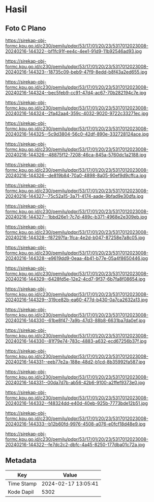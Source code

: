 # Hasil

## Foto C Plano

https://sirekap-obj-formc.kpu.go.id/c230/pemilu/pdpr/53/17/01/20/23/5317012023008-20240216-144322--bf1fc91f-ee4c-4ee1-91d9-11b92546ad93.jpg

https://sirekap-obj-formc.kpu.go.id/c230/pemilu/pdpr/53/17/01/20/23/5317012023008-20240216-144323--18735c09-beb9-47f9-8edd-b8f43a2ed655.jpg

https://sirekap-obj-formc.kpu.go.id/c230/pemilu/pdpr/53/17/01/20/23/5317012023008-20240216-144324--bec5feb9-cc91-47d4-ac67-70b282194c7e.jpg

https://sirekap-obj-formc.kpu.go.id/c230/pemilu/pdpr/53/17/01/20/23/5317012023008-20240216-144324--2fa42aa4-359c-4032-9020-9722c33271ec.jpg

https://sirekap-obj-formc.kpu.go.id/c230/pemilu/pdpr/53/17/01/20/23/5317012023008-20240216-144325--5c9d3804-56c0-42df-890e-332728124ace.jpg

https://sirekap-obj-formc.kpu.go.id/c230/pemilu/pdpr/53/17/01/20/23/5317012023008-20240216-144326--48875f12-7208-46ca-845a-5760dc1a2188.jpg

https://sirekap-obj-formc.kpu.go.id/c230/pemilu/pdpr/53/17/01/20/23/5317012023008-20240216-144326--de819b84-70a0-4898-8a05-90ef9d9cffca.jpg

https://sirekap-obj-formc.kpu.go.id/c230/pemilu/pdpr/53/17/01/20/23/5317012023008-20240216-144327--75c52a15-3a71-4174-aade-9bfad9e30dfa.jpg

https://sirekap-obj-formc.kpu.go.id/c230/pemilu/pdpr/53/17/01/20/23/5317012023008-20240216-144327--1bbd26e1-7c7d-489c-b371-4968e2e309eb.jpg

https://sirekap-obj-formc.kpu.go.id/c230/pemilu/pdpr/53/17/01/20/23/5317012023008-20240216-144328--f87297fa-1fca-4e2d-b047-87258e7a8c05.jpg

https://sirekap-obj-formc.kpu.go.id/c230/pemilu/pdpr/53/17/01/20/23/5317012023008-20240216-144328--e9619dd9-0eaa-4b41-b77e-05a4f8650446.jpg

https://sirekap-obj-formc.kpu.go.id/c230/pemilu/pdpr/53/17/01/20/23/5317012023008-20240216-144329--6428fd5e-12e2-4cd7-9f37-6b7fa8f08654.jpg

https://sirekap-obj-formc.kpu.go.id/c230/pemilu/pdpr/53/17/01/20/23/5317012023008-20240216-144329--319ce82b-ea60-477d-b430-0a7ca2632a13.jpg

https://sirekap-obj-formc.kpu.go.id/c230/pemilu/pdpr/53/17/01/20/23/5317012023008-20240216-144330--61be8f47-7a9b-47d3-88b8-6631ba7da0ef.jpg

https://sirekap-obj-formc.kpu.go.id/c230/pemilu/pdpr/53/17/01/20/23/5317012023008-20240216-144330--81f79e74-783c-4883-a632-ecd67256b37f.jpg

https://sirekap-obj-formc.kpu.go.id/c230/pemilu/pdpr/53/17/01/20/23/5317012023008-20240216-144331--eeb77e2a-188e-48d2-b1cd-8b35992fa587.jpg

https://sirekap-obj-formc.kpu.go.id/c230/pemilu/pdpr/53/17/01/20/23/5317012023008-20240216-144331--00da7d7b-ab56-42b6-9100-a2ffef9373e0.jpg

https://sirekap-obj-formc.kpu.go.id/c230/pemilu/pdpr/53/17/01/20/23/5317012023008-20240216-144332--f48324dd-e40d-40eb-925b-7773bde12b51.jpg

https://sirekap-obj-formc.kpu.go.id/c230/pemilu/pdpr/53/17/01/20/23/5317012023008-20240216-144333--b12b60fd-9976-4508-a076-e0fcf18d48e9.jpg

https://sirekap-obj-formc.kpu.go.id/c230/pemilu/pdpr/53/17/01/20/23/5317012023008-20240216-144322--fe7dc2c2-dbfc-4a45-8250-177dba01c72a.jpg


## Metadata

| Key        | Value               |
| ---------- | ------------------- |
| Time Stamp | 2024-02-17 13:05:41 |
| Kode Dapil | 5302                |




